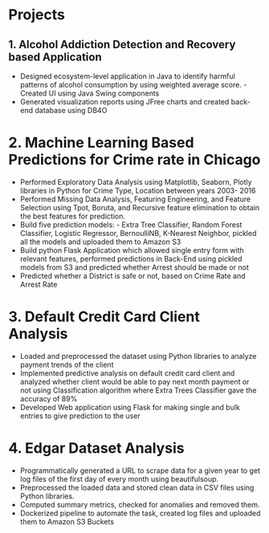 # Projects
## 1. Alcohol Addiction Detection and Recovery based Application
   - Designed ecosystem-level application in Java to identify harmful patterns of alcohol consumption by using weighted average score.        - Created UI using Java Swing components
   - Generated visualization reports using JFree charts and created back-end database using DB4O
   
   
# 2. Machine Learning Based Predictions for Crime rate in Chicago
   - Performed Exploratory Data Analysis using Matplotlib, Seaborn, Plotly libraries in Python for Crime Type, Location between years 2003- 2016
   - Performed Missing Data Analysis, Featuring Engineering, and Feature Selection using Tpot, Boruta, and Recursive feature elimination to obtain the best features for prediction.
   - Build five prediction models: - Extra Tree Classifier, Random Forest Classifier, Logistic Regressor, BernoulliNB, K-Nearest Neighbor, pickled all the models and uploaded them to Amazon S3
   - Build python Flask Application which allowed single entry form with relevant features, performed predictions in Back-End using pickled models from S3 and predicted whether Arrest should be made or not
   - Predicted whether a District is safe or not, based on Crime Rate and Arrest Rate
   
   
# 3. Default Credit Card Client Analysis
   - Loaded and preprocessed the dataset using Python libraries to analyze payment trends of the client
   - Implemented predictive analysis on default credit card client and analyzed whether client would be able to pay next month payment or    not using Classification algorithm where Extra Trees Classifier gave the accuracy of 89%
   - Developed Web application using Flask for making single and bulk entries to give prediction to the user


# 4. Edgar Dataset Analysis
   - Programmatically generated a URL to scrape data for a given year to get log files of the first day of every month using beautifulsoup.
   - Preprocessed the loaded data and stored clean data in CSV files using Python libraries.
   - Computed summary metrics, checked for anomalies and removed them.
   - Dockerized pipeline to automate the task, created log files and uploaded them to Amazon S3 Buckets 
